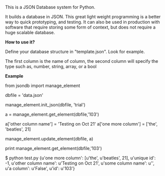 This is a JSON Database system for Python.

It builds a database in JSON. This great light weight programming is a better way to quick prototyping, and testing. It can also be used in production with software that require storing some form of context, but does not require a huge scalable database.

<b> How to use it? </b>

Define your database structure in "template.json". Look for example.

The first column is the name of column, the second column will specify the type such as, number, string, array, or a bool


<b> Example </b>

from jsondb import manage_element

dbfile = 'data.json'

manage_element.init_json(dbfile, 'trial')

a = manage_element.get_element(dbfile,'103')

a['other column name'] = 'Testing on Oct 21'
a['one more column'] = ['the', 'beatles', 21]

manage_element.update_element(dbfile, a)

print manage_element.get_element(dbfile,'103')

$ python test.py
{u'one more column': [u'the', u'beatles', 21], u'unique id': -1, u'other column name': u'Testing on Oct 21', u'some column name': u'', u'a column': u'False', u'id': u'103'}
